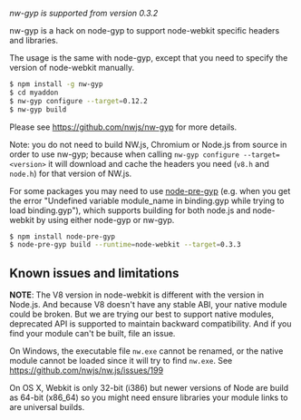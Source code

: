 *nw-gyp is supported from version 0.3.2*

nw-gyp is a hack on node-gyp to support node-webkit specific headers and libraries. 

The usage is the same with node-gyp, except that you need to specify the version of node-webkit manually. 

````bash
$ npm install -g nw-gyp
$ cd myaddon
$ nw-gyp configure --target=0.12.2
$ nw-gyp build
````

Please see https://github.com/nwjs/nw-gyp for more details.

Note: you do not need to build NW.js, Chromium or Node.js from source in order to use nw-gyp; because when calling `nw-gyp configure --target=<version>` it will download and cache the headers you need (`v8.h` and `node.h`) for that version of NW.js.

For some packages you may need to use [node-pre-gyp](https://github.com/mapbox/node-pre-gyp) (e.g. when you get the error "Undefined variable module_name in binding.gyp while trying to load binding.gyp"), which supports building for both node.js and node-webkit by using either node-gyp or nw-gyp.

````bash
$ npm install node-pre-gyp
$ node-pre-gyp build --runtime=node-webkit --target=0.3.3
````

## Known issues and limitations

**NOTE**: The V8 version in node-webkit is different with the version in Node.js. And because V8 doesn't have any stable ABI, your native module could be broken. But we are trying our best to support native modules, deprecated API is supported to maintain backward compatibility. And if you find your module can't be built, file an issue.

On Windows, the executable file `nw.exe` cannot be renamed, or the native module cannot be loaded since it will try to find `nw.exe`. See https://github.com/nwjs/nw.js/issues/199

On OS X, Webkit is only 32-bit (i386) but newer versions of Node are build as 64-bit (x86_64) so you might need ensure libraries your module links to are universal builds.